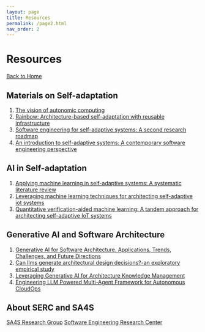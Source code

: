 ```yaml
---
layout: page
title: Resources
permalink: /page2.html
nav_order: 2
---
```


# Resources

<nav>
  <a href="/index.html">Back to Home</a>
</nav> 

## Materials on Self-adaptation

1. [The vision of autonomic computing](https://ieeexplore.ieee.org/abstract/document/1160055)
2. [Rainbow: Architecture-based self-adaptation with reusable infrastructure](https://ieeexplore.ieee.org/document/1350726)
3. [Software engineering for self-adaptive systems: A second research roadmap](https://drops.dagstuhl.de/storage/16dagstuhl-seminar-proceedings/dsp-vol10431/DagSemProc.10431.3/DagSemProc.10431.3.pdf)
4. [An introduction to self-adaptive systems: A contemporary software engineering perspective](https://introsas.cs.kuleuven.be/2020ExcerptBook.pdf)

## AI in Self-adaptation 

1. [Applying machine learning in self-adaptive systems: A systematic literature review](https://dl.acm.org/doi/pdf/10.1145/3469440)
2. [Leveraging machine learning techniques for architecting self-adaptive iot systems](https://ieeexplore.ieee.org/document/9239654)
3. [Quantitative verification-aided machine learning: A tandem approach for architecting self-adaptive IoT systems](https://www-users.york.ac.uk/~jcm567/files/ICSA_2020.pdf)

## Generative AI and Software Architecture

1. [Generative AI for Software Architecture. Applications, Trends, Challenges, and Future Directions](https://arxiv.org/pdf/2503.13310)
2. [Can llms generate architectural design decisions?-an exploratory empirical study](https://arxiv.org/pdf/2403.01709)
3. [Leveraging Generative AI for Architecture Knowledge Management](https://ieeexplore.ieee.org/abstract/document/10628192/)
4. [Engineering LLM Powered Multi-Agent Framework for Autonomous CloudOps](https://arxiv.org/pdf/2501.08243?)

## About SERC and SA4S

[SA4S Research Group](https://sa4s-serc.github.io/)
[Software Engineering Research Center](https://serc.iiit.ac.in/)
